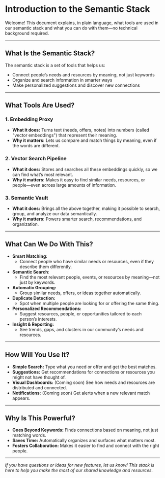 # Introduction to the Semantic Stack

Welcome! This document explains, in plain language, what tools are used in our semantic stack and what you can do with them—no technical background required.

---

## What Is the Semantic Stack?

The semantic stack is a set of tools that helps us:
- Connect people’s needs and resources by meaning, not just keywords
- Organize and search information in smarter ways
- Make personalized suggestions and discover new connections

---

## What Tools Are Used?

### 1. **Embedding Proxy**
- **What it does:** Turns text (needs, offers, notes) into numbers (called "vector embeddings") that represent their meaning.
- **Why it matters:** Lets us compare and match things by meaning, even if the words are different.

### 2. **Vector Search Pipeline**
- **What it does:** Stores and searches all these embeddings quickly, so we can find what’s most relevant.
- **Why it matters:** Makes it easy to find similar needs, resources, or people—even across large amounts of information.

### 3. **Semantic Vault**
- **What it does:** Brings all the above together, making it possible to search, group, and analyze our data semantically.
- **Why it matters:** Powers smarter search, recommendations, and organization.

---

## What Can We Do With This?

- **Smart Matching:**
  - Connect people who have similar needs or resources, even if they describe them differently.
- **Semantic Search:**
  - Find the most relevant people, events, or resources by meaning—not just by keywords.
- **Automatic Grouping:**
  - Group similar needs, offers, or ideas together automatically.
- **Duplicate Detection:**
  - Spot when multiple people are looking for or offering the same thing.
- **Personalized Recommendations:**
  - Suggest resources, people, or opportunities tailored to each person’s interests.
- **Insight & Reporting:**
  - See trends, gaps, and clusters in our community’s needs and resources.

---

## How Will You Use It?

- **Simple Search:** Type what you need or offer and get the best matches.
- **Suggestions:** Get recommendations for connections or resources you might not have thought of.
- **Visual Dashboards:** (Coming soon) See how needs and resources are distributed and connected.
- **Notifications:** (Coming soon) Get alerts when a new relevant match appears.

---

## Why Is This Powerful?

- **Goes Beyond Keywords:** Finds connections based on meaning, not just matching words.
- **Saves Time:** Automatically organizes and surfaces what matters most.
- **Fosters Collaboration:** Makes it easier to find and connect with the right people.

---

*If you have questions or ideas for new features, let us know! This stack is here to help you make the most of our shared knowledge and resources.*
